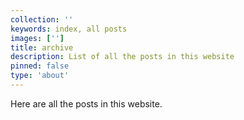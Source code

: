 ```yaml
---
collection: ''
keywords: index, all posts
images: ['']
title: archive
description: List of all the posts in this website
pinned: false
type: 'about'
---
```


Here are all the posts in this website.

<posts-archive />